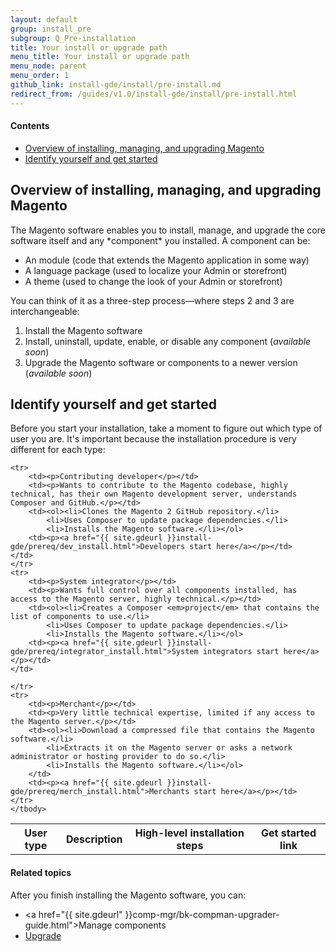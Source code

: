 ```yaml
---
layout: default
group: install_pre
subgroup: Q_Pre-installation
title: Your install or upgrade path
menu_title: Your install or upgrade path
menu_node: parent
menu_order: 1
github_link: install-gde/install/pre-install.md
redirect_from: /guides/v1.0/install-gde/install/pre-install.html
---
```


#### Contents

*	<a href="#install-overview-all">Overview of installing, managing, and upgrading Magento</a>
*	<a href="#install-overview-audience">Identify yourself and get started</a>

<h2 id="install-overview-all">Overview of installing, managing, and upgrading Magento</h2>
The Magento software enables you to install, manage, and upgrade the core software itself and any *component* you installed. A component can be:

*	An module (code that extends the Magento application in some way)
*	A language package (used to localize your Admin or storefront)
*	A theme (used to change the look of your Admin or storefront)

You can think of it as a three-step process&mdash;where steps 2 and 3 are interchangeable:

1.	Install the Magento software
2.	Install, uninstall, update, enable, or disable any component (<em>available soon</em>)
3.	Upgrade the Magento software or components to a newer version (<em>available soon</em>)

<!-- This guide discusses installation. After you install Magento, you can manage components and upgrade as discussed in the following guides:

*	<a href="{{ site.gdeurl }}comp-mgr/bk-compman-upgrade-guide.html">Component Manager Guide</a>
*	<a href="{{ site.gdeurl }}comp-mgr/upgrader/upgrade-start.html">Upgrade Guide</a> -->

<h2 id="install-overview-audience">Identify yourself and get started</h2>
Before you start your installation, take a moment to figure out which type of user you are. It's important because the installation procedure is very different for each type:

<table>
	<!-- <col width="25%">
	<col width="65%">
	<col width="10%"> -->
	<tbody>
		<tr>
			<th>User type</th>
			<th>Description</th>
			<th>High-level installation steps</th>
			<th>Get started link</th>
		</tr>
		
	
	<tr>
		<td><p>Contributing developer</p></td>
		<td><p>Wants to contribute to the Magento codebase, highly technical, has their own Magento development server, understands Composer and GitHub.</p></td>
		<td><ol><li>Clones the Magento 2 GitHub repository.</li>
			<li>Uses Composer to update package dependencies.</li>
			<li>Installs the Magento software.</li></ol>
		<td><p><a href="{{ site.gdeurl }}install-gde/prereq/dev_install.html">Developers start here</a></p></td>
	</td>
	</tr>
	<tr>
		<td><p>System integrator</p></td>
		<td><p>Wants full control over all components installed, has access to the Magento server, highly technical.</p></td>
		<td><ol><li>Creates a Composer <em>project</em> that contains the list of components to use.</li>
			<li>Uses Composer to update package dependencies.</li>
			<li>Installs the Magento software.</li></ol>
		<td><p><a href="{{ site.gdeurl }}install-gde/prereq/integrator_install.html">System integrators start here</a></p></td>
	</td>

	</tr>
	<tr>
		<td><p>Merchant</p></td>
		<td><p>Very little technical expertise, limited if any access to the Magento server.</p></td>
		<td><ol><li>Download a compressed file that contains the Magento software.</li>
			<li>Extracts it on the Magento server or asks a network administrator or hosting provider to do so.</li>
			<li>Installs the Magento software.</li></ol>
		</td>
		<td><p><a href="{{ site.gdeurl }}install-gde/prereq/merch_install.html">Merchants start here</a></p></td>
	</tr>
	</tbody>
</table>

#### Related topics
After you finish installing the Magento software, you can:

*	<a href="{{ site.gdeurl" }}comp-mgr/bk-compman-upgrader-guide.html">Manage components</a>
*	<a href="{{ site.gdeurl }}comp-mgr/bk-compman-upgrader-guide.html">Upgrade</a>

